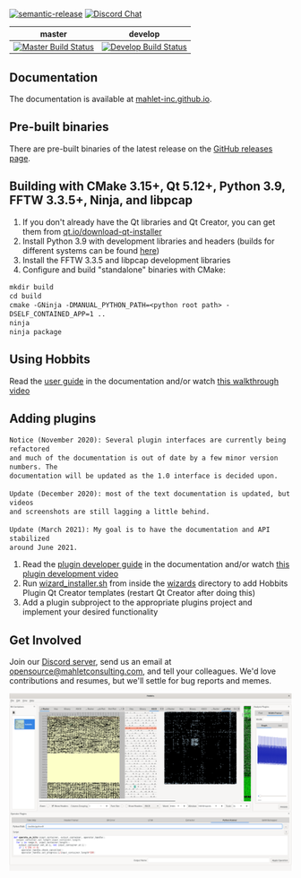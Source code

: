 
[![semantic-release](https://img.shields.io/badge/%20%20%F0%9F%93%A6%F0%9F%9A%80-semantic--release-e10079.svg)](https://github.com/semantic-release/semantic-release)
[![Discord Chat](https://discordapp.com/api/guilds/672761400220844042/widget.png?style=shield)](https://discord.gg/wRQJpZZ)  

| master | develop |
| ------ | ------- |
|[![Master Build Status](https://dev.azure.com/mahlet-inc/hobbits/_apis/build/status/Mahlet-Inc.hobbits?branchName=master)](https://dev.azure.com/mahlet-inc/hobbits/_build/latest?definitionId=1&branchName=master)|[![Develop Build Status](https://dev.azure.com/mahlet-inc/hobbits/_apis/build/status/Mahlet-Inc.hobbits?branchName=develop)](https://dev.azure.com/mahlet-inc/hobbits/_build/latest?definitionId=1&branchName=develop)|

## Documentation
The documentation is available at
[mahlet-inc.github.io](https://mahlet-inc.github.io).

## Pre-built binaries
There are pre-built binaries of the latest release on the
[GitHub releases page](https://github.com/Mahlet-Inc/hobbits/releases).

## Building with CMake 3.15+, Qt 5.12+, Python 3.9, FFTW 3.3.5+, Ninja, and libpcap
1. If you don't already have the Qt libraries and Qt Creator, you can get them from [qt.io/download-qt-installer](https://www.qt.io/download-qt-installer)
2. Install Python 3.9 with development libraries and headers (builds for
different systems can be found [here](https://dev.azure.com/mahlet-inc/hobbits/_build/results?buildId=488&view=artifacts&pathAsName=false&type=publishedArtifacts))
3. Install the FFTW 3.3.5 and libpcap development libraries
4. Configure and build "standalone" binaries with CMake:
```
mkdir build
cd build
cmake -GNinja -DMANUAL_PYTHON_PATH=<python root path> -DSELF_CONTAINED_APP=1 ..
ninja
ninja package
```

## Using Hobbits
Read the [user guide](https://mahlet-inc.github.io/user-guide/) in the
documentation and/or watch
[this walkthrough video](https://youtu.be/6ygkhze36qM)

## Adding plugins
```
Notice (November 2020): Several plugin interfaces are currently being refactored
and much of the documentation is out of date by a few minor version numbers. The
documentation will be updated as the 1.0 interface is decided upon.

Update (December 2020): most of the text documentation is updated, but videos
and screenshots are still lagging a little behind.

Update (March 2021): My goal is to have the documentation and API stabilized
around June 2021.
```
1. Read the
[plugin developer guide](https://mahlet-inc.github.io/plugin-developer-guide/)
in the documentation and/or watch
[this plugin development video](https://youtu.be/Dg3vknwLO74)
2. Run [wizard_installer.sh](wizards/wizard_installer.sh) from inside the
[wizards](wizards) directory to add Hobbits Plugin Qt Creator templates (restart
Qt Creator after doing this)
3. Add a plugin subproject to the appropriate plugins project and implement your
desired functionality

## Get Involved
Join our [Discord server](https://discord.gg/wRQJpZZ), send us an
email at opensource@mahletconsulting.com, and tell your colleagues. We'd love
contributions and resumes, but we'll settle for bug reports and memes.


![Screenshot of the Hobbits GUI](docs/hobbits_screenshot.png)
